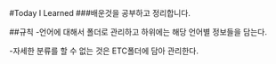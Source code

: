 #Today I Learned ###배운것을 공부하고 정리합니다.

##규칙
-언어에 대해서 폴더로 관리하고 하위에는 해당 언어별 정보들을 담는다.

-자세한 분류를 할 수 없는 것은 ETC폴더에 담아 관리한다.

